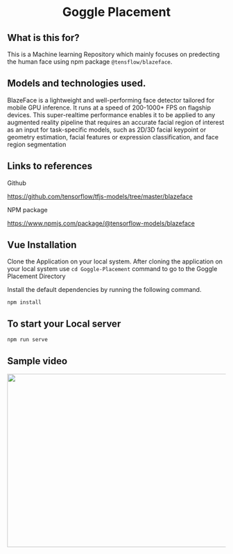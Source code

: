 <h1 align="center">
    <b>Goggle Placement</b> 
<br>
</h1>

## What is this for?
This is a Machine learning Repository which mainly focuses on predecting the human face using npm package ```@tensflow/blazeface```. 

## Models and technologies used.

BlazeFace is a lightweight and well-performing face detector tailored for mobile GPU inference. It runs at a speed of 200-1000+ FPS on flagship devices. This super-realtime performance enables it to be applied to any augmented reality pipeline that requires an accurate facial region of interest as an input for task-specific models, such as 2D/3D facial keypoint or geometry estimation, facial features or expression classification, and face region segmentation

## Links to references

Github

https://github.com/tensorflow/tfjs-models/tree/master/blazeface

NPM package

https://www.npmjs.com/package/@tensorflow-models/blazeface

## Vue Installation

Clone the Application on your local system.
After cloning the application on your local system use ```cd Goggle-Placement``` command to go to the Goggle Placement Directory 

Install the default dependencies by running the following command.


```npm install```


## To start your Local server


```npm run serve```


## Sample video


<img src="./doc/goggle-placement.gif" width="700" height="400" />







